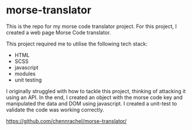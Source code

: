 # morse-translator

This is the repo for my morse code translator project. For this project, I created a web page Morse Code translator.

This project required me to utilise the following tech stack:

-   HTML
-   SCSS
-   javascript
-   modules
-   unit testing

I originally struggled with how to tackle this project, thinking of attacking it using an API. In the end, I created an object with the morse code key and manipulated the data and DOM using javascript. I created a unit-test to validate the code was working correctly.

https://github.com/chennrachel/morse-translator/
